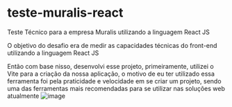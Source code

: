 # teste-muralis-react
Teste Técnico para a empresa Muralis utilizando a linguagem React JS

O objetivo do desafio era de medir as capacidades técnicas do front-end utilizando a linguagem React JS

Então com base nisso, desenvolvi esse projeto, primeiramente, utilizei o Vite para a criação da nossa aplicação, o motivo de eu ter utilizado essa ferramenta foi pela praticidade e velocidade em se criar um projeto, sendo uma das ferramentas mais recomendadas para se utilizar nas soluções web atualmente ![image](https://user-images.githubusercontent.com/40373628/227832845-4edb85c9-a817-4ceb-a055-ab2e0daffd3b.png)
